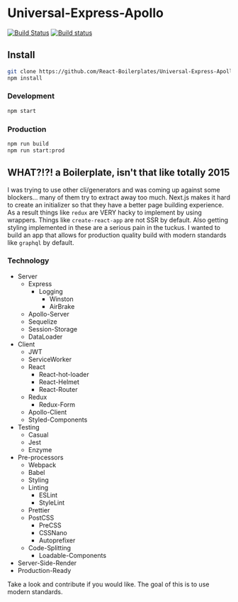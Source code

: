 # Universal-Express-Apollo

[![Build Status](https://travis-ci.org/React-Boilerplates/Universal-Express-Apollo.svg?branch=master)](https://travis-ci.org/React-Boilerplates/Universal-Express-Apollo) [![Build status](https://ci.appveyor.com/api/projects/status/pdc5fmop0d0humdr?svg=true)](https://ci.appveyor.com/project/couturecraigj/universal-express-apollo)

## Install

```bash
git clone https://github.com/React-Boilerplates/Universal-Express-Apollo.git
npm install
```

### Development

```bash
npm start
```

### Production

```bash
npm run build
npm run start:prod
```

## WHAT?!?! a Boilerplate, isn't that like totally 2015

I was trying to use other cli/generators and was coming up against some blockers... many of them try to extract away too much.  Next.js makes it hard to create an initializer so that they have a better page building experience.  As a result things like `redux` are VERY hacky to implement by using wrappers.  Things like `create-react-app` are not SSR by default.  Also getting styling implemented in these are a serious pain in the tuckus.  I wanted to build an app that allows for production quality build with modern standards like `graphql` by default.

### Technology

- Server
  - Express
    - Logging
      - Winston
      - AirBrake
  - Apollo-Server
  - Sequelize
  - Session-Storage
  - DataLoader
- Client
  - JWT
  - ServiceWorker
  - React
    - React-hot-loader
    - React-Helmet
    - React-Router
  - Redux
    - Redux-Form
  - Apollo-Client
  - Styled-Components
- Testing
  - Casual
  - Jest
  - Enzyme
- Pre-processors
  - Webpack
  - Babel
  - Styling
  - Linting
    - ESLint
    - StyleLint
  - Prettier
  - PostCSS
    - PreCSS
    - CSSNano
    - Autoprefixer
  - Code-Splitting
    - Loadable-Components
- Server-Side-Render
- Production-Ready

Take a look and contribute if you would like.  The goal of this is to use modern standards.
